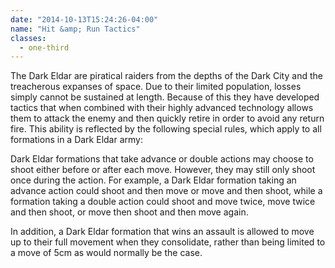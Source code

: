 ```yaml
---
date: "2014-10-13T15:24:26-04:00"
name: "Hit &amp; Run Tactics"
classes:
  - one-third
---
```

The Dark Eldar are piratical raiders from the depths of the Dark City and the treacherous expanses of space. Due to their limited population, losses simply cannot be sustained at length. Because of this they have developed tactics that when combined with their highly advanced technology allows them to attack the enemy and then quickly retire in order to avoid any return fire. This ability is reflected by the following special rules, which apply to all formations in a Dark Eldar army:

Dark Eldar formations that take advance or double actions may choose to shoot either before or after each move. However, they may still only shoot once during the action. For example, a Dark Eldar formation taking an advance action could shoot and then move or move and then shoot, while a formation taking a double action could shoot and move twice, move twice and then shoot, or move then shoot and then move again.

In addition, a Dark Eldar formation that wins an assault is allowed to move up to their full movement when they consolidate, rather than being limited to a move of 5cm as would normally be the case.